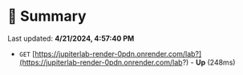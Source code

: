 # 📖 Summary
Last updated: **4/21/2024, 4:57:40 PM**

- `GET` [https://jupiterlab-render-0pdn.onrender.com/lab?](https://jupiterlab-render-0pdn.onrender.com/lab?) - **Up** (248ms)
